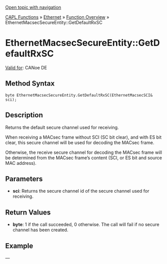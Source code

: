 [Open topic with navigation](../../../../../CANoeDEFamily.htm#Topics/CAPLFunctions/IP/Methods/CAPLfunctionGetDefaultRxSC.md)

[CAPL Functions](../../CAPLfunctions.md) » [Ethernet](../CAPLEthernetStartPage.md) » [Function Overview](../CAPLfunctionsIPOverview.md) » EthernetMacsecSecureEntity::GetDefaultRxSC

# EthernetMacsecSecureEntity::GetDefaultRxSC

[Valid for](../../../Shared/FeatureAvailability.md):  CANoe DE

## Method Syntax

`byte EthernetMacsecSecureEntity.GetDefaultRxSC(EthernetMacsecSCI& sci);`

## Description

Returns the default secure channel used for receiving.

When receiving a MACsec frame without SCI (SC bit clear), and with ES bit clear, this secure channel will be used for decoding the MACsec frame.

Otherwise, the receive secure channel for decoding the MACsec frame will be determined from the MACsec frame’s content (SCI, or ES bit and source MAC address).

## Parameters

- **sci**: Returns the secure channel id of the secure channel used for receiving.

## Return Values

- **byte**: 1 if the call succeeded, 0 otherwise. The call will fail if no secure channel has been created.

## Example

—
